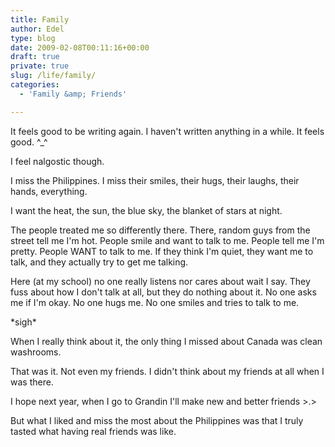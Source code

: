 ```yaml
---
title: Family
author: Edel
type: blog
date: 2009-02-08T00:11:16+00:00
draft: true
private: true
slug: /life/family/
categories:
  - 'Family &amp; Friends'

---
```

It feels good to be writing again. I haven't written anything in a while. It feels good. ^_^

I feel nalgostic though.

I miss the Philippines. I miss their smiles, their hugs, their laughs, their hands, everything. 

I want the heat, the sun, the blue sky, the blanket of stars at night.

The people treated me so differently there. There, random guys from the street tell me I'm hot. People smile and want to talk to me. People tell me I'm pretty. People WANT to talk to me. If they think I'm quiet, they want me to talk, and they actually try to get me talking. 

Here (at my school) no one really listens nor cares about wait I say. They fuss about how I don't talk at all, but they do nothing about it. No one asks me if I'm okay. No one hugs me. No one smiles and tries to talk to me.

\*sigh\*

When I really think about it, the only thing I missed about Canada was clean washrooms.
  
That was it. Not even my friends. I didn't think about my friends at all when I was there.

I hope next year, when I go to Grandin I'll make new and better friends >.> 

But what I liked and miss the most about the Philippines was that I truly tasted what having real friends was like.


